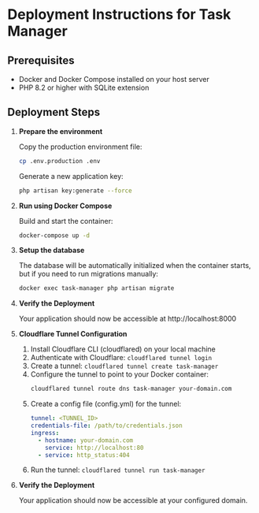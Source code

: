 # Deployment Instructions for Task Manager

## Prerequisites
- Docker and Docker Compose installed on your host server
- PHP 8.2 or higher with SQLite extension

## Deployment Steps

1. **Prepare the environment**

   Copy the production environment file:
   ```bash
   cp .env.production .env
   ```

   Generate a new application key:
   ```bash
   php artisan key:generate --force
   ```

2. **Run using Docker Compose**

   Build and start the container:
   ```bash
   docker-compose up -d
   ```

3. **Setup the database**

   The database will be automatically initialized when the container starts, but if you need to run migrations manually:
   ```bash
   docker exec task-manager php artisan migrate
   ```

4. **Verify the Deployment**

   Your application should now be accessible at http://localhost:8000

5. **Cloudflare Tunnel Configuration**

   1. Install Cloudflare CLI (cloudflared) on your local machine
   2. Authenticate with Cloudflare: `cloudflared tunnel login`
   3. Create a tunnel: `cloudflared tunnel create task-manager`
   4. Configure the tunnel to point to your Docker container:
      ```bash
      cloudflared tunnel route dns task-manager your-domain.com
      ```
   5. Create a config file (config.yml) for the tunnel:
      ```yaml
      tunnel: <TUNNEL_ID>
      credentials-file: /path/to/credentials.json
      ingress:
        - hostname: your-domain.com
          service: http://localhost:80
        - service: http_status:404
      ```
   6. Run the tunnel: `cloudflared tunnel run task-manager`

6. **Verify the Deployment**

   Your application should now be accessible at your configured domain.
